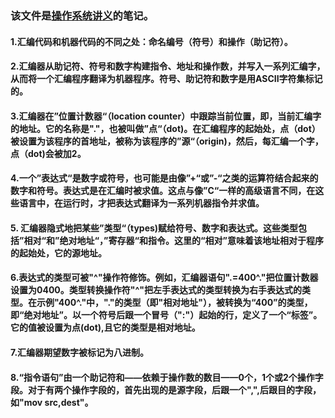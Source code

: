 ### 该文件是[操作系统讲义](http://doc.cat-v.org/unix/v6/operating-systems-lecture-notes/script/OS.pdf)的笔记。

#### 1.汇编代码和机器代码的不同之处：命名编号（符号）和操作（助记符）。

#### 2.汇编器从助记符、符号和数字构建指令、地址和操作数，并写入一系列汇编字，从而将一个汇编程序翻译为机器程序。符号、助记符和数字是用ASCII字符集标记的。

#### 3.汇编器在”位置计数器“（location counter）中跟踪当前位置，即，当前汇编字的地址。它的名称是"."，也被叫做”点“（dot)。在汇编程序的起始处，点（dot）被设置为该程序的首地址，被称为该程序的”源“（origin)，然后，每汇编一个字，点（dot)会被加2。

#### 4.一个”表达式“是数字或符号，也可能是由像”+“或”-“之类的运算符结合起来的数字和符号。表达式是在汇编时被求值。这点与像”C“一样的高级语言不同，在这些语言中，在运行时，才把表达式翻译为一系列机器指令并求值。

#### 5. 汇编器隐式地把某些”类型“（types)赋给符号、数字和表达式。这些类型包括”相对“和”绝对地址“，”寄存器“和指令。这里的“相对”意味着该地址相对于程序的起始处，它的源地址。

#### 6.表达式的类型可被"\^"操作符修饰。例如，汇编器语句".=400\^."把位置计数器设置为0400。类型转换操作符"\^"把左手表达式的类型转换为右手表达式的类型。在示例"400\^."中，"."的类型（即"相对地址"），被转换为“400”的类型，即“绝对地址”。以一个符号后跟一个冒号（":"）起始的行，定义了一个“标签”。它的值被设置为点(dot),且它的类型是相对地址。

#### 7.汇编器期望数字被标记为八进制。

#### 8.“指令语句”由一个助记符和——依赖于操作数的数目——0个，1个或2个操作字段。对于有两个操作字段的，首先出现的是源字段，后跟一个",",后跟目的字段，如"mov src,dest"。

